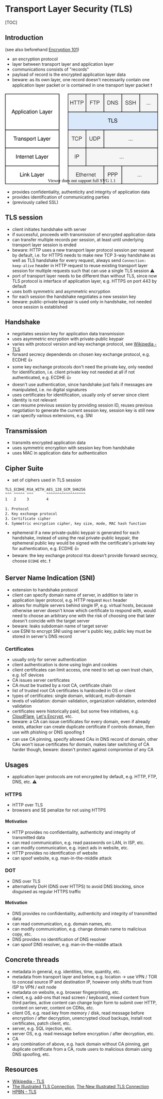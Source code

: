 # Transport Layer Security (TLS)

[TOC]



## Introduction

(see also beforehand [Encryption 101](../Other/Encryption%20101.md))

- an encryption protocol
- layer between transport layer and application layer
- communications consists of "records"
- payload of record is the encrypted application layer data
- beware: as its own layer, one record doesn't necessarily contain one application layer packet or is contained in one transport layer packet ❗️

![TLS under the application layer](tlslayer.svg)

- provides confidentiality, authenticity and integrity of application data
- provides identification of communicating parties
- (previously called SSL)



## TLS session

- client initiates handshake with server
- if successful, proceeds with transmission of encrypted application data
- can transfer multiple records per session, at least until underlying transport layer session is ended
- beware: HTTP uses a new transport layer protocol session per request by default, i.e. for HTTPS needs to make new TCP 3-way handshake as well as TLS handshake for every request, always send `Connection: keep-alive` header in HTTP request to reuse existing transport layer session for multiple requests such that can use a single TLS session ⚠️
- port of transport layer needs to be different than without TLS, since now TLS protocol is interface of application layer, e.g. HTTPS on port 443 by default
- uses both symmetric and asymmetric encryption
- for each session the handshake negotiates a new session key
- beware: public-private keypair is used only in handshake, not needed once session is established



## Handshake

- negotiates session key for application data transmission
- uses asymmetric encryption with private-public keypair
- varies with protocol version and key exchange protocol, see [Wikipedia - TLS](https://en.wikipedia.org/wiki/Transport_Layer_Security#Protocol_details)
- forward secrecy dependends on chosen key exchange protocol, e.g. ECDHE 👍
- some key exchange protocols don't need the private key, only needed for identification, i.e. client private key not needed at all if not authenticated, e.g. ECDHE 👍
- doesn't use authentication, since handshake just fails if messages are manipulated, i.e. no digital signatures
- uses certificates for identification, usually only of server since client identity is not relevant
- can resume previous session by providing session ID, reuses previous negotiation to generate the current session key, session key is still new
- can specify various extensions, e.g. SNI



## Transmission

- transmits encrypted application data
- uses symmetric encryption with session key from handshake
- uses MAC in application data for authentication



## Cipher Suite

- set of ciphers used in TLS session

```plaintext
TLS_ECDHE_RSA_WITH_AES_128_GCM_SHA256
^^^ ^^^^^ ^^^      ^^^^^^^^^^^^^^^^^^
1   2     3        4

1. Protocol
2. Key exchange protocol
3. Certificate cipher
4. Symmetric encryption cipher, key size, mode, MAC hash function
```

- ephemeral if a new private-public keypair is generated for each handshake, instead of using the real private-public keypair, the ephemeral public key would be signed with the certificate's private key for authentication, e.g. ECDHE 👍
- beware: the key exchange protocol `RSA` doesn't provide forward secrecy, choose `ECDHE` etc. ❗️



## Server Name Indication (SNI)

- extension to handshake protocol
- client can specify domain name of server, in addition to later in application layer protocol, e.g. HTTP request `Host` header
- allows for multiple servers behind single IP, e.g. virtual hosts, because otherwise server doesn't know which certificate to respond with, would need to choose an arbitrary one with the risk of choosing one that later doesn't coincide with the target server
- beware: leaks subdomain name of target server
- use ESNI to encrypt SNI using server's public key, public key must be stored in server's DNS record



### Certificates

- usually only for server authentication
- client authentication is done using login and cookies
- client certificates can limit access, one need to set up own trust chain, e.g. IoT devices
- CA issues server certificates
- CA must be trusted by a root CA, certificate chain
- list of trusted root CA certificates is hardcoded in OS or client
- types of certificates: single domain, wildcard, multi-domain
- levels of validation: domain validation, organization validation, extended validation
- certificates were historically paid, but some free initiatives, e.g. [CloudFlare](https://cloudflare.com/), [Let's Encrypt](https://letsencrypt.org/), etc.
- beware: a CA can issue certificates for every domain, even if already exists, attacker can create duplicate certificate if controls domain, then use with phishing or DNS spoofing ❗️
- can use CA pinning, specify allowed CAs in DNS record of domain, other CAs won't issue certificates for domain, makes later switching of CA harder though, beware: doesn't protect against compromise of any CA



## Usages

- application layer protocols are not encrypted by default, e.g. HTTP, FTP, DNS, etc. ⚠️

### HTTPS

- HTTP over TLS
- browsers and SE penalize for not using HTTPS

#### Motivation

- HTTP provides no confidentiality, authenticity and integrity of transmitted data
- can read communication, e.g. read passwords on LAN, in ISP, etc.
- can modify communication, e.g. inject ads in website, etc.
- HTTP provides no identification of website
- can spoof website, e.g. man-in-the-middle attack

### DOT

- DNS over TLS
- alternatively DoH (DNS over HTTPS) to avoid DNS blocking, since disguised as regular HTTPS traffic

#### Motivation

- DNS provides no confidentiality, authenticity and integrity of transmitted data
- can read communication, e.g. domain names, etc.
- can modify communication, e.g. change domain name to malicious copy, etc.
- DNS provides no identification of DNS resolver
- can spoof DNS resolver, e.g. man-in-the-middle attack



## Concrete threads

- metadata in general, e.g. identities, time, quantity, etc.
- metadata from transport layer and below, e.g. location
  → use VPN / TOR to conceal source IP and destination IP, however only shifts trust from ISP to VPN / exit node
- metadata on website, e.g. browser fingerprinting, etc.
- client, e.g. add-ons that read screen / keyboard, mixed content from third parties, active content can change login form to submit over HTTP, content on server, content on CDNs, etc.
- client OS, e.g. read key from memory / disk, read message before encryption / after decryption, unencrypted cloud backups, install root certificates, patch client, etc.
- server, e.g. SQL injection, etc.
- server OS, e.g. read message before encryption / after decryption, etc.
- CA
- any combination of above, e.g. hack domain without CA pinning, get duplicate certificate from a CA, route users to malicious domain using DNS spoofing, etc.



## Resources

- [Wikipedia - TLS](https://en.wikipedia.org/wiki/Transport_Layer_Security)
- [The Illustrated TLS Connection](https://tls.ulfheim.net/), [The New Illustrated TLS Connection](https://tls13.ulfheim.net/)
- [HPBN - TLS](https://hpbn.co/transport-layer-security-tls/)